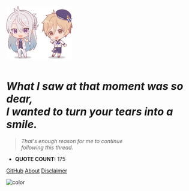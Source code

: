 <img src="chibis.png" alt="天才と普通" style="width:15em; max-width:35%; height:auto; margin-bottom:1em"/>

<!--
<div style="font-style:italic">
<div style="font-size: 1em; font-style:bold">What I saw at that moment was so dear,<br> I wanted to turn your tears into a smile.</div>
<div style="font-size: .8em; margin-top:.3em">That's enough reason for me to continue <br>following this thread.</div>
</div>
-->

# *What I saw at that moment was so dear,<br>I wanted to turn your tears into a smile.*
> *That's enough reason for me to continue<br>following this thread.*

- **QUOTE COUNT:** 175

[GitHub](https://github.com/watatomo/wttm_qtbot/)
[About](#About)
[Disclaimer](disclaimer.md)

![color](#D8E6F5)
